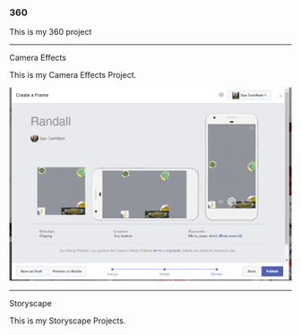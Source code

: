 ### 360

This is my 360 project

<script src="//360.vizor.io/scripts/embed.js" data-vizorurl="https://360.vizor.io/embed/v/kvv3m" ></script>

***

Camera Effects

This is my Camera Effects Project.

![Randall](https://github.com/RandallJohnston/RandallJohnston.github.io/blob/master/Randall.PNG?raw=true "Optional Title")

***

Storyscape

This is my Storyscape Projects.

<script src="//360.vizor.io/scripts/embed.js" data-vizorurl="https://patches.vizor.io/embed/randalljohnston/city" ></script>
